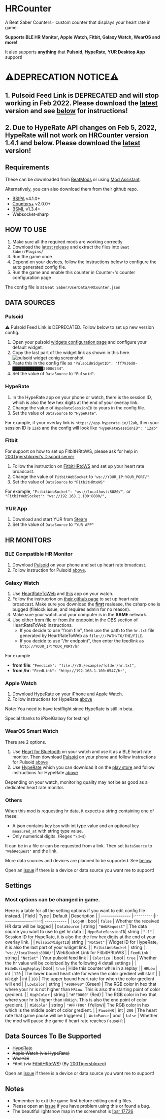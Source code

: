 # HRCounter
A Beat Saber Counters+ custom counter that displays your heart rate in game.

**Supports BLE HR Monitor, Apple Watch, Fitbit, Galaxy Watch, WearOS and more!**

It also supports **anything** that **Pulsoid**, **HypeRate**, **YUR Desktop App** support!

# ⚠️DEPRECATION NOTICE⚠️
## 1. Pulsoid Feed Link is DEPRECATED and will stop working in Feb 2022. Please download the [latest](https://github.com/qe201020335/HRCounter/releases/latest) version and see [below](#Pulsoid) for instructions!
## 2. Due to HypeRate API changes on Feb 5, 2022, HypeRate will not work on HRCounter version 1.4.1 and below. Please download the [latest](https://github.com/qe201020335/HRCounter/releases/latest) version!

## Requirements
These can be downloaded from [BeatMods](https://beatmods.com/#/mods) or using [Mod Assistant](https://github.com/Assistant/ModAssistant/releases/latest).

Alternatively, you can also download them from their github repo.
* [BSIPA](https://github.com/bsmg/BeatSaber-IPA-Reloaded) v4.1.0+
* [Counters+](https://github.com/Caeden117/CountersPlus) v2.0.0+
* [BSML](https://github.com/monkeymanboy/BeatSaberMarkupLanguage) v1.3.4+
* Websocket-sharp

## HOW TO USE
1. Make sure all the required mods are working correctly
2. Download the [latest release](https://github.com/qe201020335/HRCounter/releases/latest) and extract the files into `Beat Saber/Plugins/`
3. Run the game once
4. Depend on your devices, follow the instructions below to configure the auto generated config file.
5. Run the game and enable this counter in Counter+'s counter configuration page

The config file is at `Beat Saber/UserData/HRCounter.json`

## DATA SOURCES
### Pulsoid
⚠️ Pulsoid Feed Link is DEPRECATED. Follow below to set up new version config.
1. Open your pulsoid [widgets configuration page](https://pulsoid.net/ui/configuration) and configure your default widget.
2. Copy the last part of the widget link as shown in this here.
![pulsoid widget conig screenshot](https://i.imgur.com/KWtfIH2.png)
4. Paste this in the config file as `"PulsoidWidgetID": "ff7936d8-██████████████20086244"`.
5. Set the value of `DataSource` to `"Pulsoid"`.

### HypeRate
1. In the HypeRate app on your phone or watch, there is the session ID, which is also the few hex digits at the end of your overlay link.
2. Change the value of `HypeRateSessionID` to yours in the config file.
3. Set the value of `DataSource` to `"HypeRate"`.

For example, if your overlay link is `https://app.hyperate.io/12ab`, then your session ID is `12ab` and the config will look like `"HypeRateSessionID": "12ab"`

### Fitbit

For support on how to set up FitbitHRtoWS, please ask for help in [200Tigersbloxed's Discord server](https://www.fortnite.lol/discord)
1. Follow the instruction on [FitbitHRtoWS](https://github.com/200Tigersbloxed/FitbitHRtoWS/wiki/Setup) and set up your heart rate broadcast.
2. Change the value of `FitbitWebSocket` to `"ws://YOUR_IP:YOUR_PORT/"`.
3. Set the value of `DataSource` to `"FitbitHRtoWS"`

For example, `"FitbitWebSocket": "ws://localhost:8080/",` or `"FitbitWebSocket": "ws://192.168.1.100:8080/",`

### YUR App
1. Download and start YUR from [Steam](https://store.steampowered.com/app/1188920/YUR/)
2. Set the value of `DataSource` to `"YUR APP"`

## HR MONITORS

### BLE Compatible HR Monitor
1. Download [Pulsoid](https://pulsoid.net/) on your phone and set up heart rate broadcast.
2. Follow instruction for Pulsoid [above](#Pulsoid).


### Galaxy Watch
1. Use [HeartRateToWeb](https://github.com/loic2665/HeartRateToWeb) and [this](https://galaxystore.samsung.com/geardetail/tUhSWQRbmv) app on your watch.
2. Follow the instrucrion on [their github page](https://github.com/loic2665/HeartRateToWeb) to set up heart rate broadcast. Make sure you download the [**first**](https://github.com/loic2665/HeartRateToWeb/releases/tag/v1.0.0) realease, the csharp one is bugged (filelock issue, and requires admin for no reason).
3. Make sure your watch and your computer is in the **SAME** network.
4. Use either [from file](https://github.com/loic2665/HeartRateToWeb#from-file) or [from /hr endpoint](https://github.com/loic2665/HeartRateToWeb#from-hr-endpoint) in the [OBS](https://github.com/loic2665/HeartRateToWeb#obs) section of HeartRateToWeb instructions.
    - If you decide to use "from file", then use the path to the `hr.txt` file generated by HeartRateToWeb as `file:///PATH/TO/THE/FILE`.
    - If you decide to use "/hr endpoint", then enter the feedlink as `http://YOUR_IP:YOUR_PORT/hr`

For example
  - **from file**: `"FeedLink": "file:///D:/example/folder/hr.txt",`
  - **from /hr**: `"FeedLink": "http://192.168.1.100:6547/hr",`


### Apple Watch
1. Download [HypeRate](https://www.hyperate.io/#download) on your iPhone and Apple Watch.
2. Follow instructions for HypeRate [above](#HypeRate)

Note: You need to have testflight since HypeRate is still in beta.

Special thanks to iPixelGalaxy for testing!

### WearOS Smart Watch
There are 2 options.
1. Use [Heart for Bluetooth](https://play.google.com/store/apps/details?id=lukas.the.coder.heartforbluetooth) on your watch and use it as a BLE heart rate monitor. Then download [Pulsoid](https://pulsoid.net/) on your phone and follow instructions for Pulsoid [above](#Pulsoid)
2. Use [HypeRate](https://hyperate.io/) which you can download it on the [play store](https://play.google.com/store/apps/details?id=de.locxserv.hyperatewearos) and follow instructions for HypeRate [above](#HypeRate)

Depending on your watch, monitoring quality may not be as good as a dedicated heart rate monitor. 


### Others
When this mod is requesting hr data, it expects a string containing one of these:
* A json contains key `bpm` with int type value and an optional key `measured_at` with string type value.
* Only numerical digits. (Regex `^\d+$`)

It can be in a file or can be requested from a link. Then set `DataSource` to `"WebRequest"` and the link.

More data sources and devices are planned to be supported. See [below](#Data-Dources-To-Be-Supported).

Open an [issue](https://github.com/qe201020335/HRCounter/issues) if there is a device or data source you want me to support!


## Settings
### Most options can be changed in game. 
Here is a table for all the setting options if you want to edit config file instead.
| Field       		| Type      | Default       	    | Description |
| --------------- |:---------:|:-------------------:| ----------- |
| `LogHR`       	| bool      | `false`           	| Whether the received HR data will be logged |
| `DataSource`    | string    | `"WebRequest"`      | The data source you want to use to get hr data |
| `HypeRateSessionID`| string | `"-1"`              | Session ID for HypeRate, it is also the the few hex digits at the end of your overlay link. |
| `PulsoidWidgetID`| string   | `"NotSet"`          | Widget ID for HypeRate, it is also the last part of your widget link. |
| `FitbitWebSocket` | string  | `"ws://localhost:8080/"`| WebSocket Link for FitbitHRtoWS |
| `FeedLink`      | string    | `"NotSet"`   	    	| Your pulsoid feed link |
| `Colorize`      | bool      | `true`   	        	| Whether the hr value will be colorized by the following 4 detail settings |
| `HideDuringReplay`| bool    | `true`   	        	| Hide this counter while in a replay |
| `HRLow`         | int       | `120`           	 	| The lower bound heart rate for when the color gredient will start |
| `HRHigh`        | int       | `180`              	| The upper bound heart rate for when the color gredient will end |
| `LowColor`      | string    | `"#00FF00"` (Green)	| The RGB color in hex that where your hr is not higher than `HRLow`. This is also the starting point of color gredient. |
| `HighColor`     | string    | `"#FF0000"` (Red) 	| The RGB color in hex that where your hr is higher than `HRHigh`. This is also the end point of color gredient.  |
| `MidColor`      | string    | `"#FFFF00"` (Yellow)| The RGB color in hex which is the middle point of color gredient. |
| `PauseHR`       | int       | `200`              	| The heart rate that game pause will be triggered |
| `AutoPause`     | bool      | `false`           	  | Whether the mod will pause the game if heart rate reaches `PauseHR` |

## Data Sources To Be Supported
* <s>[HypeRate](https://hyperate.io/)</s>
* <s>Apple Watch (via HypeRate)</s>
* <s>WearOS</s>
* <s>Fitbit (via [FitbitHRtoWS](https://github.com/200Tigersbloxed/FitbitHRtoWS))</s> (By [200Tigersbloxed](https://github.com/200Tigersbloxed))

Open an [issue](https://github.com/qe201020335/HRCounter/issues) if there is a device or data source you want me to support!

## Notes
* Remember to exit the game first before editing config files.
* Please open an [issue](https://github.com/qe201020335/HRCounter/issues) if you have problem using this or found a bug.
* The beautiful lightshow map in the screenshot is [!bsr 17726](https://beatsaver.com/maps/17726)

